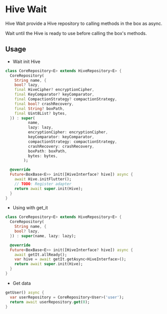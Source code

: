 # Hive Wait

Hive Wait provide a Hive repository to calling methods in the box as async.

Wait until the Hive is ready to use before calling the box's methods.

## Usage

- Wait init Hive
```dart
class CoreRepository<E> extends HiveRepository<E> {
  CoreRepository(
    String name, {
    bool? lazy,
    final HiveCipher? encryptionCipher,
    final KeyComparator? keyComparator,
    final CompactionStrategy? compactionStrategy,
    final bool? crashRecovery,
    final String? boxPath,
    final Uint8List? bytes,
  }) : super(
          name,
          lazy: lazy,
          encryptionCipher: encryptionCipher,
          keyComparator: keyComparator,
          compactionStrategy: compactionStrategy,
          crashRecovery: crashRecovery,
          boxPath: boxPath,
          bytes: bytes,
        );

  @override
  Future<BoxBase<E>> init([HiveInterface? hive]) async {
    await Hive.initFlutter();
    // TODO: Register adapter
    return await super.init(Hive);
  }
}
```

- Using with get_it
```dart
class CoreRepository<E> extends HiveRepository<E> {
  CoreRepository(
    String name, {
    bool? lazy,
  }) : super(name, lazy: lazy);

  @override
  Future<BoxBase<E>> init([HiveInterface? hive]) async {
    await getIt.allReady();
    var hive = await getIt.getAsync<HiveInterface>();
    return await super.init(Hive);
  }
}
```

- Get data
```dart
getUser() async {
  var userRepository = CoreRepository<User>('user');
  return await userRepository.get(0);
}
```
